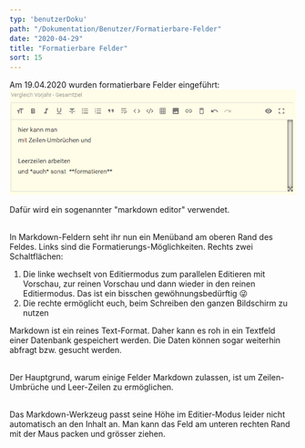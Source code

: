 ```yaml
---
typ: 'benutzerDoku'
path: "/Dokumentation/Benutzer/Formatierbare-Felder"
date: "2020-04-29"
title: "Formatierbare Felder"
sort: 15
---
```


Am 19.04.2020 wurden formatierbare Felder eingeführt:<br/>
![Filter öffnen](field.png)

Dafür wird ein sogenannter "markdown editor" verwendet.<br/><br/>

In Markdown-Feldern seht ihr nun ein Menüband am oberen Rand des Feldes. Links sind die Formatierungs-Möglichkeiten. Rechts zwei Schaltflächen:

1. Die linke wechselt von Editiermodus zum parallelen Editieren mit Vorschau, zur reinen Vorschau und dann wieder in den reinen Editiermodus. Das ist ein bisschen gewöhnungsbedürftig :stuck_out_tongue_winking_eye:
2. Die rechte ermöglicht euch, beim Schreiben den ganzen Bildschirm zu nutzen

Markdown ist ein reines Text-Format. Daher kann es roh in ein Textfeld einer Datenbank gespeichert werden. Die Daten können sogar weiterhin abfragt bzw. gesucht werden.<br/><br/>

Der Hauptgrund, warum einige Felder Markdown zulassen, ist um Zeilen-Umbrüche und Leer-Zeilen zu ermöglichen.<br/><br/>

Das Markdown-Werkzeug passt seine Höhe im Editier-Modus leider nicht automatisch an den Inhalt an. Man kann das Feld am unteren rechten Rand mit der Maus packen und grösser ziehen.